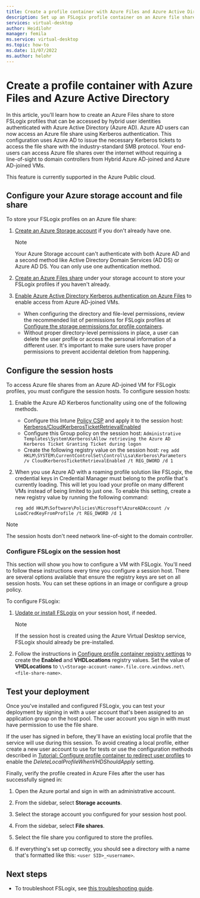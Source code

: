 ```yaml
---
title: Create a profile container with Azure Files and Azure Active Directory
description: Set up an FSLogix profile container on an Azure file share in an existing Azure Virtual Desktop host pool with your Azure Active Directory domain.
services: virtual-desktop
author: Heidilohr
manager: femila
ms.service: virtual-desktop
ms.topic: how-to
ms.date: 11/07/2022
ms.author: helohr
---
```

# Create a profile container with Azure Files and Azure Active Directory

In this article, you'll learn how to create an Azure Files share to store FSLogix profiles that can be accessed by hybrid user identities authenticated with Azure Active Directory (Azure AD). Azure AD users can now access an Azure file share using Kerberos authentication. This configuration uses Azure AD to issue the necessary Kerberos tickets to access the file share with the industry-standard SMB protocol. Your end-users can access Azure file shares over the internet without requiring a line-of-sight to domain controllers from Hybrid Azure AD-joined and Azure AD-joined VMs.

This feature is currently supported in the Azure Public cloud.

## Configure your Azure storage account and file share

To store your FSLogix profiles on an Azure file share: 

1. [Create an Azure Storage account](../storage/files/storage-how-to-create-file-share.md#create-a-storage-account) if you don't already have one.

    > [!NOTE]
    > Your Azure Storage account can't authenticate with both Azure AD and a second method like Active Directory Domain Services (AD DS) or Azure AD DS. You can only use one authentication method.

2. [Create an Azure Files share](../storage/files/storage-how-to-create-file-share.md#create-a-file-share) under your storage account to store your FSLogix profiles if you haven't already.

3. [Enable Azure Active Directory Kerberos authentication on Azure Files](../storage/files/storage-files-identity-auth-azure-active-directory-enable.md) to enable access from Azure AD-joined VMs.

    - When configuring the directory and file-level permissions, review the recommended list of permissions for FSLogix profiles at [Configure the storage permissions for profile containers](/fslogix/fslogix-storage-config-ht).
    - Without proper directory-level permissions in place, a user can delete the user profile or access the personal information of a different user. It's important to make sure users have proper permissions to prevent accidental deletion from happening.

## Configure the session hosts

To access Azure file shares from an Azure AD-joined VM for FSLogix profiles, you must configure the session hosts. To configure session hosts:

1. Enable the Azure AD Kerberos functionality using one of the following methods.

    - Configure this Intune [Policy CSP](/windows/client-management/mdm/policy-configuration-service-provider) and apply it to the session host: [Kerberos/CloudKerberosTicketRetrievalEnabled](/windows/client-management/mdm/policy-csp-kerberos#kerberos-cloudkerberosticketretrievalenabled)
    - Configure this Group policy on the session host: `Administrative Templates\System\Kerberos\Allow retrieving the Azure AD Kerberos Ticket Granting Ticket during logon`
    - Create the following registry value on the session host: `reg add HKLM\SYSTEM\CurrentControlSet\Control\Lsa\Kerberos\Parameters /v CloudKerberosTicketRetrievalEnabled /t REG_DWORD /d 1`

2. When you use Azure AD with a roaming profile solution like FSLogix, the credential keys in Credential Manager must belong to the profile that's currently loading. This will let you load your profile on many different VMs instead of being limited to just one. To enable this setting, create a new registry value by running the following command:

    ```
    reg add HKLM\Software\Policies\Microsoft\AzureADAccount /v LoadCredKeyFromProfile /t REG_DWORD /d 1
    ```

> [!NOTE]
> The session hosts don't need network line-of-sight to the domain controller.

### Configure FSLogix on the session host

This section will show you how to configure a VM with FSLogix. You'll need to follow these instructions every time you configure a session host. There are several options available that ensure the registry keys are set on all session hosts. You can set these options in an image or configure a group policy.

To configure FSLogix:

1. [Update or install FSLogix](/fslogix/install-ht) on your session host, if needed. 
    > [!NOTE]
    > If the session host is created using the Azure Virtual Desktop service, FSLogix should already be pre-installed.

2. Follow the instructions in [Configure profile container registry settings](/fslogix/configure-profile-container-tutorial#configure-profile-container-registry-settings) to create the **Enabled** and **VHDLocations** registry values. Set the value of **VHDLocations** to `\\<Storage-account-name>.file.core.windows.net\<file-share-name>`.

## Test your deployment

Once you've installed and configured FSLogix, you can test your deployment by signing in with a user account that's been assigned to an application group on the host pool. The user account you sign in with must have permission to use the file share.

If the user has signed in before, they'll have an existing local profile that the service will use during this session. To avoid creating a local profile, either create a new user account to use for tests or use the configuration methods described in [Tutorial: Configure profile container to redirect user profiles](/fslogix/configure-profile-container-tutorial/) to enable the *DeleteLocalProfileWhenVHDShouldApply* setting.

Finally, verify the profile created in Azure Files after the user has successfully signed in:

1. Open the Azure portal and sign in with an administrative account.

2. From the sidebar, select **Storage accounts**.

3. Select the storage account you configured for your session host pool.

4. From the sidebar, select **File shares**.

5. Select the file share you configured to store the profiles.

6. If everything's set up correctly, you should see a directory with a name that's formatted like this: `<user SID>_<username>`.

## Next steps

- To troubleshoot FSLogix, see [this troubleshooting guide](/fslogix/fslogix-trouble-shooting-ht).
